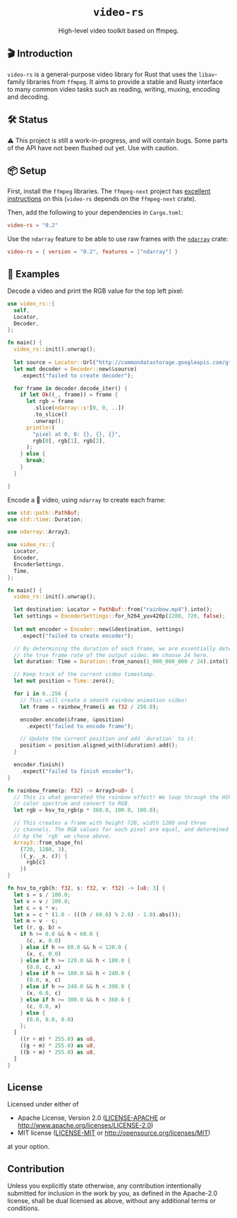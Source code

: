 <h1 align="center">
  <code>video-rs</code>
</h1>
<p align="center">High-level video toolkit based on ffmpeg.</p>

## 🎬 Introduction

`video-rs` is a general-purpose video library for Rust that uses the
`libav`-family libraries from `ffmpeg`. It aims to provide a stable and Rusty
interface to many common video tasks such as reading, writing, muxing, encoding
and decoding.

## 🛠 S️️tatus

⚠️ This project is still a work-in-progress, and will contain bugs. Some parts of
the API have not been flushed out yet. Use with caution.

## 📦 Setup

First, install the `ffmpeg` libraries. The `ffmpeg-next` project has
[excellent instructions](https://github.com/zmwangx/rust-ffmpeg/wiki/Notes-on-building#dependencies)
on this (`video-rs` depends on the `ffmpeg-next` crate).

Then, add the following to your dependencies in `Cargo.toml`:

```toml
video-rs = "0.2"
```

Use the `ndarray` feature to be able to use raw frames with the
[`ndarray`](https://github.com/rust-ndarray/ndarray) crate:

```toml
video-rs = { version = "0.2", features = ["ndarray"] }
```

## 📖 Examples

Decode a video and print the RGB value for the top left pixel:

```rust
use video_rs::{
  self,
  Locator,
  Decoder,
};

fn main() {
  video_rs::init().unwrap();
  
  let source = Locator::Url("http://commondatastorage.googleapis.com/gtv-videos-bucket/sample/BigBuckBunny.mp4".parse().unwrap());
  let mut decoder = Decoder::new(&source)
    .expect("failed to create decoder");

  for frame in decoder.decode_iter() {
    if let Ok((_, frame)) = frame {
      let rgb = frame
        .slice(ndarray::s![0, 0, ..])
        .to_slice()
        .unwrap();
      println!(
        "pixel at 0, 0: {}, {}, {}",
        rgb[0], rgb[1], rgb[2],
      );
    } else {
      break;
    }
  }

}
```

Encode a 🌈 video, using `ndarray` to create each frame:

```rust
use std::path::PathBuf;
use std::time::Duration;

use ndarray::Array3;

use video_rs::{
  Locator,
  Encoder,
  EncoderSettings,
  Time,
};

fn main() {
  video_rs::init().unwrap();

  let destination: Locator = PathBuf::from("rainbow.mp4").into();
  let settings = EncoderSettings::for_h264_yuv420p(1280, 720, false);
  
  let mut encoder = Encoder::new(&destination, settings)
    .expect("failed to create encoder");

  // By determining the duration of each frame, we are essentially determing
  // the true frame rate of the output video. We choose 24 here.
  let duration: Time = Duration::from_nanos(1_000_000_000 / 24).into();

  // Keep track of the current video timestamp.
  let mut position = Time::zero();

  for i in 0..256 {
    // This will create a smooth rainbow animation video!
    let frame = rainbow_frame(i as f32 / 256.0);

    encoder.encode(&frame, &position)
      .expect("failed to encode frame");

    // Update the current position and add `duration` to it.
    position = position.aligned_with(&duration).add();
  }

  encoder.finish()
    .expect("failed to finish encoder");
}

fn rainbow_frame(p: f32) -> Array3<u8> {
  // This is what generated the rainbow effect! We loop through the HSV
  // color spectrum and convert to RGB.
  let rgb = hsv_to_rgb(p * 360.0, 100.0, 100.0);

  // This creates a frame with height 720, width 1280 and three
  // channels. The RGB values for each pixel are equal, and determined
  // by the `rgb` we chose above.
  Array3::from_shape_fn(
    (720, 1280, 3),
    |(_y, _x, c)| {
      rgb[c]
    })
}

fn hsv_to_rgb(h: f32, s: f32, v: f32) -> [u8; 3] {
  let s = s / 100.0;
  let v = v / 100.0;
  let c = s * v;
  let x = c * (1.0 - (((h / 60.0) % 2.0) - 1.0).abs());
  let m = v - c;
  let (r, g, b) = 
    if h >= 0.0 && h < 60.0 {
      (c, x, 0.0)
    } else if h >= 60.0 && h < 120.0 {
      (x, c, 0.0)
    } else if h >= 120.0 && h < 180.0 {
      (0.0, c, x)
    } else if h >= 180.0 && h < 240.0 {
      (0.0, x, c)
    } else if h >= 240.0 && h < 300.0 {
      (x, 0.0, c)
    } else if h >= 300.0 && h < 360.0 {
      (c, 0.0, x)
    } else {
      (0.0, 0.0, 0.0)
    };
  [
    ((r + m) * 255.0) as u8,
    ((g + m) * 255.0) as u8,
    ((b + m) * 255.0) as u8,
  ]
}
```

## License

Licensed under either of

 * Apache License, Version 2.0
   ([LICENSE-APACHE](LICENSE-APACHE) or http://www.apache.org/licenses/LICENSE-2.0)
 * MIT license
   ([LICENSE-MIT](LICENSE-MIT) or http://opensource.org/licenses/MIT)

at your option.

## Contribution

Unless you explicitly state otherwise, any contribution intentionally submitted
for inclusion in the work by you, as defined in the Apache-2.0 license, shall be
dual licensed as above, without any additional terms or conditions.

